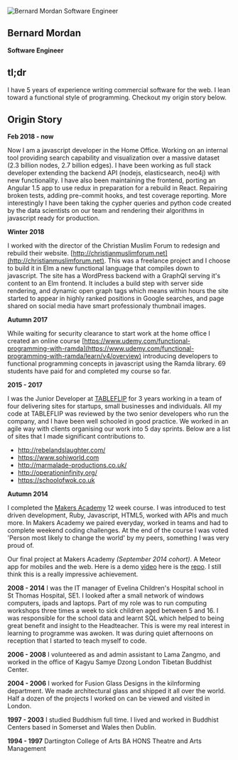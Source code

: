![Bernard Mordan Software Engineer](https://avatars2.githubusercontent.com/u/4499581?s=460&v=4)

## Bernard Mordan
**Software Engineer** 

## tl;dr

I have 5 years of experience writing commercial software for the web. I lean toward a functional style of programming. Checkout my origin story below.

## Origin Story

**Feb 2018 - now**

Now I am a javascript developer in the Home Office. Working on an internal tool providing search capability and visualization over a massive dataset (2.3 billion nodes, 2.7 billion edges). I have been working as full stack developer extending the backend API (nodejs, elasticsearch, neo4j) with new functionality. I have also been maintaining the frontend, porting an Angular 1.5 app to use redux in preparation for a rebuild in React. Repairing broken tests, adding pre-commit hooks, and test coverage reporting. More interestingly I have been taking the cypher queries and python code created by the data scientists on our team and rendering their algorithms in javascript ready for production.

**Winter 2018**

I worked with the director of the Christian Muslim Forum to redesign and rebuild their website. [http://christianmuslimforum.net](http://christianmuslimforum.net). This was a freelance project and I choose to build it in Elm a new functional language that compiles down to javascript. The site has a WordPress backend with a GraphQl serving it's content to an Elm frontend. It includes a build step with server side rendering, and dynamic open graph tags which means within hours the site started to appear in highly ranked positions in Google searches, and page shared on social media have smart professionaly thumbnail images.

**Autumn 2017**

While waiting for security clearance to start work at the home office I created an online course [https://www.udemy.com/functional-programming-with-ramda](https://www.udemy.com/functional-programming-with-ramda/learn/v4/overview) introducing developers to functional programming concepts in javascript using the Ramda library. 69 students have paid for and completed my course so far. 

**2015 - 2017**

I was the Junior Developer at [TABLEFLIP](https://tableflip.io) for 3 years working in a team of four delivering sites for startups, small businesses and individuals. All my code at TABLEFLIP was reviewed by the two senior developers who run the company, and I have been well schooled in good practice. We worked in an agile way with clients organising our work into 5 day sprints. Below are a list of sites that I made significant contributions to.

* http://rebelandslaughter.com/ 
* https://www.sohiworld.com 
* http://marmalade-productions.co.uk/ 
* http://operationinfinity.org/
* https://schoolofwok.co.uk

**Autumn 2014**

I completed the [Makers Academy](http://www.makersacademy.com/) 12 week course. I was introduced to test driven development, Ruby, Javascript, HTML5, worked with APIs and much more. In Makers Academy we paired everyday, worked in teams and had to complete weekend coding challenges. At the end of the course I was voted 'Person most likely to change the world' by my peers, something I was very proud of.

Our final project at Makers Academy *(September 2014 cohort)*. A Meteor app for mobiles and the web. Here is a demo [video](https://youtu.be/qpGh8sWWuV0) here is the [repo](https://github.com/bmordan/flickynotes). I still think this is a really impressive achievement.

**2008 - 2014**
I was the IT manager of Evelina Children's Hospital school in St Thomas Hospital, SE1. I looked after a small network of windows computers, ipads and laptops. Part of my role was to run computing workshops three times a week to sick children aged between 5 and 16. I was responsible for the school data and learnt SQL which helped to being great benefit and insight to the Headteacher. This is were my real interest in learning to programme was awoken. It was during quiet afternoons on reception that I started to teach myself to code.

**2006 - 2008**
I volunteered as and admin assistant to Lama Zangmo, and worked in the office of Kagyu Samye Dzong London Tibetan Buddhist Center.

**2004 - 2006**
I worked for Fusion Glass Designs in the kilnforming department. We made architectural glass and shipped it all over the world. Half a dozen of the projects I worked on can be viewed and visited in London.

**1997 - 2003**
I studied Buddhism full time. I lived and worked in Buddhist Centers based in Somerset and Wales then Dublin.

**1994 - 1997**
Dartington College of Arts
BA HONS Theatre and Arts Management
